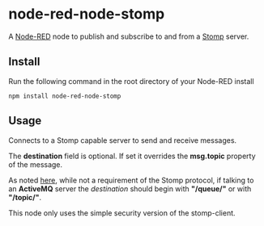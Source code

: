 node-red-node-stomp
===================

A <a href="http://nodered.org" target="_new">Node-RED</a> node to publish and subscribe to and from a <a href="https://stomp.github.io//" target="_new">Stomp</a> server.

Install
-------

Run the following command in the root directory of your Node-RED install

    npm install node-red-node-stomp


Usage
-----

Connects to a Stomp capable server to send and receive messages.

The **destination** field is optional. If set it overrides the **msg.topic**
property of the message.

As noted [here](https://github.com/easternbloc/node-stomp-client#queue-names),
while not a requirement of the Stomp protocol,
if talking to an **ActiveMQ** server the *destination* should begin with
**"/queue/"** or with **"/topic/"**.

This node only uses the simple security version of the stomp-client.
